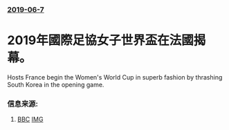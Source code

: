 ### [2019-06-7](/news/2019/06/7/index.md)

##### 
# 2019年國際足協女子世界盃在法國揭幕。 

Hosts France begin the Women's World Cup in superb fashion by thrashing South Korea in the opening game.


### 信息来源:

1. [BBC](https://www.bbc.co.uk/sport/football/48548113) [IMG](https://ichef.bbci.co.uk/onesport/cps/624/cpsprodpb/171D7/production/_107297649_gettyimages-1154469442.jpg)
